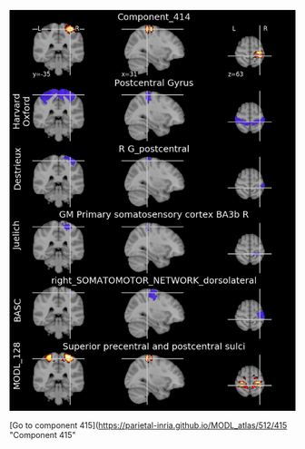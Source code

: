 


![414](preliminary/414.jpg "Component 414")

[Go to component 415](https://parietal-inria.github.io/MODL_atlas/512/415 "Component 415"